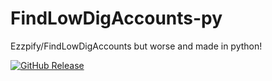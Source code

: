 # FindLowDigAccounts-py

Ezzpify/FindLowDigAccounts but worse and made in python!

[![GitHub Release](https://img.shields.io/github/v/release/olexon/FindLowDigAccounts-py.svg?label=Latest&maxAge=60)](https://github.com/olexon/FindLowDigAccounts-py/releases/latest)

